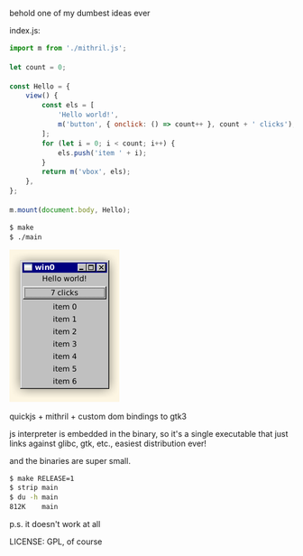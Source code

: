 behold one of my dumbest ideas ever

index.js:

```js
import m from './mithril.js';

let count = 0;

const Hello = {
    view() {
        const els = [
            'Hello world!',
            m('button', { onclick: () => count++ }, count + ' clicks'),
        ];
        for (let i = 0; i < count; i++) {
            els.push('item ' + i);
        }
        return m('vbox', els);
    },
};

m.mount(document.body, Hello);
```

```sh
$ make
$ ./main
```

![screenshot](./screenshot.png)

quickjs + mithril + custom dom bindings to gtk3

js interpreter is embedded in the binary, so it's a single executable that just links against glibc, gtk, etc., easiest distribution ever!

and the binaries are super small.

```sh
$ make RELEASE=1
$ strip main
$ du -h main
812K    main
```

p.s. it doesn't work at all

LICENSE: GPL, of course

